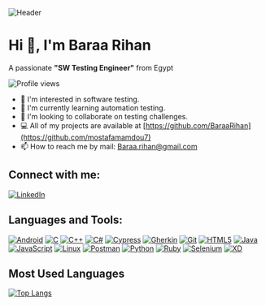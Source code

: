 ![Header](https://your-image-url) <!-- Add your image URL here -->

# Hi 👋, I'm Baraa Rihan

A passionate **"SW Testing Engineer"** from Egypt

![Profile views](https://komarev.com/ghpvc/?username=BaraaRihane&label=Profile%20views&color=0e75b6&style=flat) 

- 👀 I'm interested in software testing.
- 🌱 I'm currently learning automation testing.
- 🤝 I'm looking to collaborate on testing challenges.
- 💻 All of my projects are available at [https://github.com/BaraaRihan](https://github.com/mostafamamdou7)
- 📫 How to reach me by mail: Baraa.rihan@gmail.com

## Connect with me:
[![LinkedIn](https://img.shields.io/badge/-LinkedIn-blue?style=flat&logo=Linkedin&logoColor=white&link=https://www.linkedin.com/in/baraa-rihan/)](https://www.linkedin.com/in/baraa-rihan/) <!-- Add your LinkedIn URL -->

## Languages and Tools:
[![Android](https://img.shields.io/badge/-Android-3DDC84?style=flat&logo=android&logoColor=white)](https://developer.android.com/)
[![C](https://img.shields.io/badge/-C-A8B9CC?style=flat&logo=c&logoColor=white)](https://en.wikipedia.org/wiki/C_(programming_language))
[![C++](https://img.shields.io/badge/-C++-00599C?style=flat&logo=cplusplus&logoColor=white)](https://isocpp.org/)
[![C#](https://img.shields.io/badge/-C%23-239120?style=flat&logo=c-sharp&logoColor=white)](https://docs.microsoft.com/en-us/dotnet/csharp/)
[![Cypress](https://img.shields.io/badge/-Cypress-17202C?style=flat&logo=cypress&logoColor=white)](https://www.cypress.io/)
[![Gherkin](https://img.shields.io/badge/-Gherkin-5B4638?style=flat&logo=gherkin&logoColor=white)](https://cucumber.io/docs/gherkin/)
[![Git](https://img.shields.io/badge/-Git-F05032?style=flat&logo=git&logoColor=white)](https://git-scm.com/)
[![HTML5](https://img.shields.io/badge/-HTML5-E34F26?style=flat&logo=html5&logoColor=white)](https://developer.mozilla.org/en-US/docs/Web/Guide/HTML/HTML5)
[![Java](https://img.shields.io/badge/-Java-007396?style=flat&logo=java&logoColor=white)](https://www.java.com/)
[![JavaScript](https://img.shields.io/badge/-JavaScript-F7DF1E?style=flat&logo=javascript&logoColor=black)](https://developer.mozilla.org/en-US/docs/Web/JavaScript)
[![Linux](https://img.shields.io/badge/-Linux-FCC624?style=flat&logo=linux&logoColor=black)](https://www.linux.org/)
[![Postman](https://img.shields.io/badge/-Postman-FF6C37?style=flat&logo=postman&logoColor=white)](https://www.postman.com/)
[![Python](https://img.shields.io/badge/-Python-3776AB?style=flat&logo=python&logoColor=white)](https://www.python.org/)
[![Ruby](https://img.shields.io/badge/-Ruby-CC342D?style=flat&logo=ruby&logoColor=white)](https://www.ruby-lang.org/en/)
[![Selenium](https://img.shields.io/badge/-Selenium-43B02A?style=flat&logo=selenium&logoColor=white)](https://www.selenium.dev/)
[![XD](https://img.shields.io/badge/-XD-FF61F6?style=flat&logo=adobe-xd&logoColor=white)](https://www.adobe.com/products/xd.html)

## Most Used Languages
[![Top Langs](https://github-readme-stats.vercel.app/api/top-langs/?username=BaraaRihan&layout=compact&theme=dark)](https://github.com/anuraghazra/github-readme-stats)
